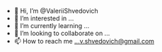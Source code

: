 - 👋 Hi, I’m @ValeriiShvedovich
- 👀 I’m interested in ...
- 🌱 I’m currently learning ...
- 💞️ I’m looking to collaborate on ...
- 📫 How to reach me ...v.shvedovich@gmail.com

<!---
ValeriiShvedovich/ValeriiShvedovich is a ✨ special ✨ repository because its `README.md` (this file) appears on your GitHub profile.
You can click the Preview link to take a look at your changes.
--->
